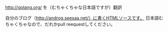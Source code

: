 http://golang.org/ を（むちゃくちゃな日本語ですが）翻訳

自分のブログ（http://androg.seesaa.net/）に書くHTMLソースです。
日本語むちゃくちゃなので、だれかpull reequestしてください。